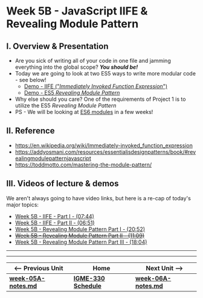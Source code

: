 # Week 5B - JavaScript IIFE & Revealing Module Pattern

## I. Overview & Presentation

- Are you sick of writing all of your code in one file and jamming everything into the global scope? ***You should be!***
- Today we are going to look at two ES5 ways to write more modular code - see below!
  - [Demo - IIFE ("*Immediately Invoked Function Expression*")](https://github.com/tonethar/IGME-330-Master/blob/master/notes/demo-iife.md)
  - [Demo - ES5 *Revealing Module Pattern*](https://github.com/tonethar/IGME-330-Master/blob/master/notes/demo-revealing-module-pattern.md)
- Why else should you care? One of the requirements of Project 1 is to utilize the ES5 *Revealing Module Pattern*
- PS - We will be looking at [ES6 modules](http://exploringjs.com/es6/ch_modules.html) in a few weeks!

## II. Reference
- https://en.wikipedia.org/wiki/Immediately-invoked_function_expression
- https://addyosmani.com/resources/essentialjsdesignpatterns/book/#revealingmodulepatternjavascript
- https://toddmotto.com/mastering-the-module-pattern/

## III. Videos of lecture & demos

We aren't always going to have video links, but here is a re-cap of today's major topics:

- [Week 5B - IIFE - Part I - (07:44)](https://video.rit.edu/Watch/q9F7GkXy)
- [Week 5B - IIFE - Part II - (06:51)](https://video.rit.edu/Watch/m2EFo6g8)
- [Week 5B - Revealing Module Pattern Part I - (20:52)](https://video.rit.edu/Watch/x5X3Jof9)
- <s>[Week 5B - Revealing Module Pattern Part II - (11:09)](https://video.rit.edu/Watch/e6T9Ajx2)</s>
- [Week 5B - Revealing Module Pattern Part III - (18:04)](https://video.rit.edu/Watch/x9J8FfDb)


<hr><hr>

| <-- Previous Unit | Home | Next Unit -->
| --- | --- | --- 
| [**week-05A-notes.md**](week-05A-notes.md)     |  [**IGME-330 Schedule**](../schedule.md) | [**week-06A-notes.md**](week-06A-notes.md)
